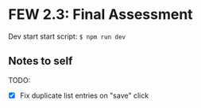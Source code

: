 # FEW 2.3: Final Assessment

Dev start start script: `$ npm run dev`

## Notes to self

TODO:
- [x] Fix duplicate list entries on "save" click
